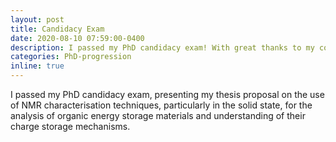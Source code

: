 ```yaml
---
layout: post
title: Candidacy Exam
date: 2020-08-10 07:59:00-0400
description: I passed my PhD candidacy exam! With great thanks to my committee: Prof. Alex Couzis, Prof. Ruth Stark, Prof. George John, Prof. Elizabeth Biddinger, and my advisor Prof. Robert Messinger.
categories: PhD-progression
inline: true
---
```


I passed my PhD candidacy exam, presenting my thesis proposal on the use of NMR characterisation techniques, particularly in the solid state, for the analysis of organic energy storage materials and understanding of their charge storage mechanisms.
